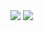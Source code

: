 <div>
<img height="" src="https://github-readme-stats.vercel.app/api?username=Hyuse98&count_private=true&show_icons=true&theme=tokyonight"/>
<img hieght="" src="https://github-readme-stats.vercel.app/api/top-langs/?username=Hyuse98&count_private=true&show_icons=true&theme=tokyonight"/>
</div>
